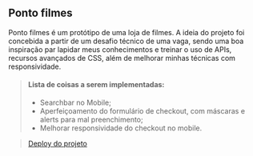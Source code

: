 ## Ponto filmes 

Ponto filmes é um protótipo de uma loja de filmes. A ideia do projeto foi concebida a partir de um desafio técnico de uma vaga, sendo uma boa inspiração par lapidar meus conhecimentos e treinar o uso de APIs, recursos avançados de CSS, além de melhorar minhas técnicas com responsividade.

> #### Lista de coisas a serem implementadas:
>
>- Searchbar no Mobile;
>- Aperfeiçoamento do formulário de checkout, com máscaras e alerts para mal preenchimento;
>- Melhorar responsividade do checkout no mobile.


> [Deploy do projeto](https://pontofilmes.netlify.app/)
